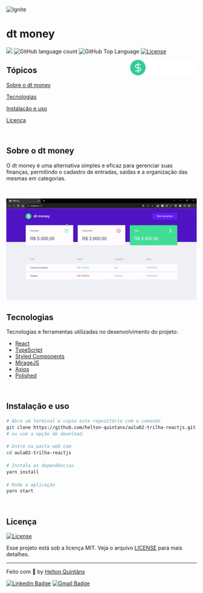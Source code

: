 <img alt="Ignite" src="https://i.imgur.com/eCVyxxy.png">

# dt money

<p>
  <img src="https://img.shields.io/badge/Made%20by-Helton-33cc95">
  <img alt="GitHub language count" src="https://img.shields.io/github/languages/count/helton-quintans/aula02-trilha-reactjs?color=33cc95">
  <img alt="GitHub Top Language" src="https://img.shields.io/github/languages/top/helton-quintans/aula02-trilha-reactjs?color=%2333cc95">
  <a href="https://opensource.org/licenses/MIT">
    <img alt="License" src="https://img.shields.io/badge/license-MIT-33cc95?style=flat-square">
  </a>
</p>

<img align="right" src="src/assets/logo.svg" width="35%" alt="dt money">

## Tópicos

[Sobre o dt money](#sobre-o-dt-money)

[Tecnologias](#tecnologias)

[Instalação e uso](#instalação-e-uso)

[Licença](#licença)

<br>

## Sobre o dt money

O dt money é uma alternativa simples e eficaz para gerenciar suas finanças, permitindo o cadastro de entradas, saídas e a organização das mesmas em categorias.

<br>

<p align="center">
  <img src="src/assets/toReadme/dt-money.gif" alt="Página inicial">
</p>

## Tecnologias

Tecnologias e ferramentas utilizadas no desenvolvimento do projeto:

- [React](https://reactjs.org/)
- [TypeScript](https://www.typescriptlang.org/)
- [Styled Components](https://styled-components.com/)
- [MirageJS](https://miragejs.com/)
- [Axios](https://github.com/axios/axios)
- [Polished](https://polished.js.org/)

<br>

## Instalação e uso

```bash
# Abra um terminal e copie este repositório com o comando
git clone https://github.com/helton-quintans/aula02-trilha-reactjs.git
# ou use a opção de download.

# Entre na pasta web com
cd aula02-trilha-reactjs

# Instale as dependências
yarn install

# Rode a aplicação
yarn start
```

<br>

## Licença

<a href="https://opensource.org/licenses/MIT">
    <img alt="License" src="https://img.shields.io/badge/license-MIT-7cd1a6?style=flat-square">
</a>

<br>

Esse projeto está sob a licença MIT. Veja o arquivo [LICENSE](/LICENSE) para mais detalhes.

---

Feito com :orange_heart: by [Helton Quintãns](https://github.com/helton-quintans)

[![Linkedin Badge](https://img.shields.io/badge/-Helton%20Quintãns-7cd1a6?style=flat-square&logo=Linkedin&logoColor=white&link=https://www.linkedin.com/in/heltonquintans/)](https://www.linkedin.com/in/heltonquintans/)
[![Gmail Badge](https://img.shields.io/badge/-helton.quit@gmail.com-7cd1a6?style=flat-square&logo=Gmail&logoColor=white&link=mailto:helton.quit@gmail.com)](mailto:helton.quit@gmail.com)

